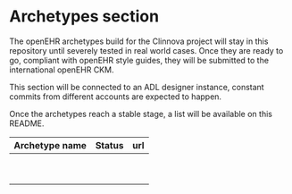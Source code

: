 # Archetypes section

The openEHR archetypes build for the Clinnova project will stay in this repository until severely tested in real world cases. 
Once they are ready to go, compliant with openEHR style guides, they will be submitted to the international openEHR CKM.

This section will be connected to an ADL designer instance, constant commits from different accounts are expected to happen. 

Once the archetypes reach a stable stage, a list will be available on this README.


| Archetype name                                            | Status      | url         |
| -----------                                               | ----------- |-----------  |
|                                                           |             |             |
|                                                           |             |             |
|                                                           |             |             |
|                                                           |             |             |
|                                                           |             |             |
|                                                           |             |             |
|                                                           |             |             |
|                                                           |             |             |
|                                                           |             |             |
